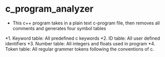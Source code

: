 # c_program_analyzer
* This c++ program takes in a plain text c-program file, then removes all comments and generates four symbol tables

*1. Keyword table: All predefined c keywords
*2. ID table: All user defined identifiers
*3. Number table: All integers and floats used in program
*4. Token table: All regular grammer tokens following the conventions of c.